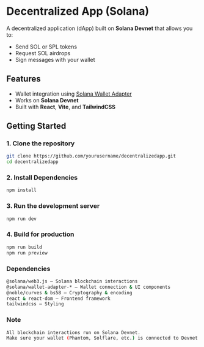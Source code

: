 # Decentralized App (Solana)

A decentralized application (dApp) built on **Solana Devnet** that allows you to:

- Send SOL or SPL tokens
- Request SOL airdrops
- Sign messages with your wallet

## Features

- Wallet integration using [Solana Wallet Adapter](https://github.com/solana-labs/wallet-adapter)
- Works on **Solana Devnet**
- Built with **React**, **Vite**, and **TailwindCSS**

## Getting Started

### 1. Clone the repository

```bash
git clone https://github.com/yourusername/decentralizedapp.git
cd decentralizedapp
```

### 2. Install Dependencies

```bash
npm install
```

### 3. Run the development server

```bash
npm run dev
```

### 4. Build for production

```bash
npm run build
npm run preview
```

### Dependencies

```bash
@solana/web3.js – Solana blockchain interactions
@solana/wallet-adapter-* – Wallet connection & UI components
@noble/curves & bs58 – Cryptography & encoding
react & react-dom – Frontend framework
tailwindcss – Styling
```

### Note

```bash
All blockchain interactions run on Solana Devnet.
Make sure your wallet (Phantom, Solflare, etc.) is connected to Devnet.
```
